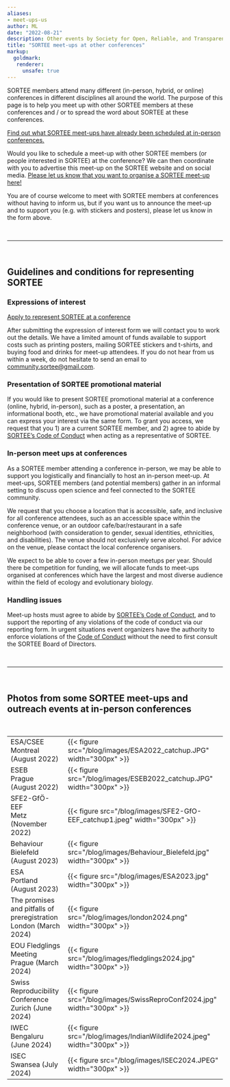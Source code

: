 ```yaml
---
aliases:
- meet-ups-us
author: ML
date: "2022-08-21"
description: Other events by Society for Open, Reliable, and Transparent Ecology and Evolutionary biology (SORTEE)
title: "SORTEE meet-ups at other conferences"
markup:
  goldmark:
   renderer:
     unsafe: true
---
```


SORTEE members attend many different (in-person, hybrid, or online) conferences in different disciplines all around the world. The purpose of this page is to help you meet up with other SORTEE members at these conferences and / or to spread the word about SORTEE at these conferences.    

[Find out what SORTEE meet-ups have already been scheduled at in-person conferences.](https://docs.google.com/spreadsheets/d/1QfzSdTNzRR-gbILW2BNqrQTpWIjduR-7Jtw2lataGbk/edit?usp=sharing)     

Would you like to schedule a meet-up with other SORTEE members (or people interested in SORTEE) at the conference? We can then coordinate with you to advertise this meet-up on the SORTEE website and on social media. [Please let us know that you want to organise a SORTEE meet-up here!](https://forms.gle/rEXRYNoCXWBDFiLPA)   

You are of course welcome to meet with SORTEE members at conferences without having to inform us, but if you want us to announce the meet-up and to support you (e.g. with stickers and posters), please let us know in the form above.   

&nbsp;

---

&nbsp;

## Guidelines and conditions for representing SORTEE    

### Expressions of interest
[Apply to represent SORTEE at a conference](https://forms.gle/rEXRYNoCXWBDFiLPA)

After submitting the expression of interest form we will contact you to work out the details.  We have a limited amount of funds available to support costs such as printing posters, mailing SORTEE stickers and t-shirts, and buying food and drinks for meet-up attendees.
If you do not hear from us within a week, do not hesitate to send an email to [community.sortee@gmail.com](mailto:community.sortee@gmail.com).

### Presentation of SORTEE promotional material
If you would like to present SORTEE promotional material at a conference (online, hybrid, in-person), such as a poster, a presentation, an informational booth, etc., we have promotional material available and you can express your interest via the same form. 
To grant you access, we request that you 1) are a current SORTEE member, and 2) agree to abide by [SORTEE’s Code of Conduct](https://www.sortee.org/codeofconduct/) when acting as a representative of SORTEE.

### In-person meet ups at conferences
As a SORTEE member attending a conference in-person, we may be able to support you logistically and financially to host an in-person meet-up. At meet-ups, SORTEE members (and potential members) gather in an informal setting to discuss open science and feel connected to the SORTEE community.

We request that you choose a location that is accessible, safe, and inclusive for all conference attendees, such as an accessible space within the conference venue, or an outdoor cafe/bar/restaurant in a safe neighborhood (with consideration to gender, sexual identities, ethnicities, and disabilities). The venue should not exclusively serve alcohol. For advice on the venue, please contact the local conference organisers.

We expect to be able to cover a few in-person meetups per year. Should there be competition for funding, we will allocate funds to meet-ups organised at conferences which have the largest and most diverse audience within the field of ecology and evolutionary biology.

### Handling issues
Meet-up hosts must agree to abide by [SORTEE’s Code of Conduct](https://www.sortee.org/codeofconduct/), and to support the reporting of any violations of the code of conduct via our reporting form. In urgent situations event organizers have the authority to enforce violations of the [Code of Conduct](https://www.sortee.org/codeofconduct/) without the need to first consult the SORTEE Board of Directors.

&nbsp;  

---

&nbsp;

## Photos from some SORTEE meet-ups and outreach events at in-person conferences 

&nbsp;

|		|		|
|	---	|	---	|
|	ESA/CSEE<br/> Montreal (August 2022)	|	{{< figure src="/blog/images/ESA2022_catchup.JPG"  width="300px" >}}	|
|	ESEB<br/> Prague (August 2022)	|	{{< figure src="/blog/images/ESEB2022_catchup.JPG" width="300px" >}}	|
|	SFE2-GfÖ-EEF<br/> Metz (November 2022)	|	{{< figure src="/blog/images/SFE2-GfO-EEF_catchup1.jpeg"  width="300px" >}}	|
|	Behaviour<br/> Bielefeld (August 2023)	|	{{< figure src="/blog/images/Behaviour_Bielefeld.jpg"  width="300px" >}}	|
|	ESA<br/> Portland (August 2023)	|	{{< figure src="/blog/images/ESA2023.jpg" width="300px" >}}	|
|	The promises and pitfalls of preregistration<br/> London (March 2024)	|	{{< figure src="/blog/images/london2024.png" width="300px" >}}	|
|	EOU Fledglings Meeting<br/> Prague (March 2024)	|	{{< figure src="/blog/images/fledglings2024.jpg" width="300px" >}}	|
|	Swiss Reproducibility Conference<br/> Zurich (June 2024)	|	{{< figure src="/blog/images/SwissReproConf2024.jpg" width="300px" >}}	|
|	IWEC<br/> Bengaluru (June 2024)	|	{{< figure src="/blog/images/IndianWildlife2024.jpeg" width="300px" >}}	|
|	ISEC<br/> Swansea (July 2024)	|	{{< figure src="/blog/images/ISEC2024.JPEG" width="300px" >}}	|


